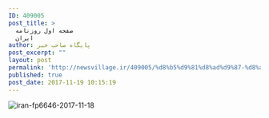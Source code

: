 ```yaml
---
ID: 409005
post_title: >
  صفحه اول روزنامه
  ایران
author: پایگاه صاحب خبر
post_excerpt: ""
layout: post
permalink: 'http://newsvillage.ir/409005/%d8%b5%d9%81%d8%ad%d9%87-%d8%a7%d9%88%d9%84-%d8%b1%d9%88%d8%b2%d9%86%d8%a7%d9%85%d9%87-%d8%a7%db%8c%d8%b1%d8%a7%d9%86-2/'
published: true
post_date: 2017-11-19 10:15:19
---
```

<img src="http://sahebkhabar.ir/download?f=2017/11/18/4/631228.jpg" alt="iran-fp6646-2017-11-18">